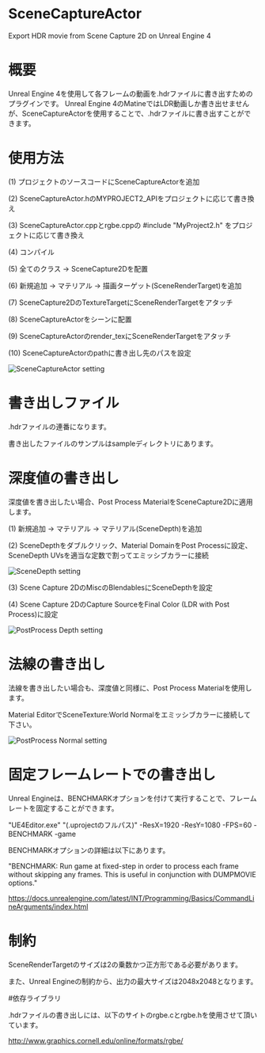 # SceneCaptureActor
Export HDR movie from Scene Capture 2D on Unreal Engine 4

# 概要

Unreal Engine 4を使用して各フレームの動画を.hdrファイルに書き出すためのプラグインです。
Unreal Engine 4のMatineではLDR動画しか書き出せませんが、SceneCaptureActorを使用することで、.hdrファイルに書き出すことができます。

# 使用方法

(1) プロジェクトのソースコードにSceneCaptureActorを追加

(2) SceneCaptureActor.hのMYPROJECT2_APIをプロジェクトに応じて書き換え

(3) SceneCaptureActor.cppとrgbe.cppの
    #include "MyProject2.h"
    をプロジェクトに応じて書き換え

(4) コンパイル



(5) 全てのクラス -> SceneCapture2Dを配置

(6) 新規追加 -> マテリアル -> 描画ターゲット(SceneRenderTarget)を追加

(7) SceneCapture2DのTextureTargetにSceneRenderTargetをアタッチ



(8) SceneCaptureActorをシーンに配置

(9) SceneCaptureActorのrender_texにSceneRenderTargetをアタッチ

(10) SceneCaptureActorのpathに書き出し先のパスを設定

![SceneCaptureActor setting](https://github.com/abars/SceneCaptureActor/blob/master/setting/SceneCaptureActorSetting.png)

# 書き出しファイル

.hdrファイルの連番になります。

書き出したファイルのサンプルはsampleディレクトリにあります。

# 深度値の書き出し

深度値を書き出したい場合、Post Process MaterialをSceneCapture2Dに適用します。

(1) 新規追加 -> マテリアル -> マテリアル(SceneDepth)を追加

(2) SceneDepthをダブルクリック、Material DomainをPost Processに設定、SceneDepth UVsを適当な定数で割ってエミッシブカラーに接続

![SceneDepth setting](https://github.com/abars/SceneCaptureActor/blob/master/setting/SceneDepthMaterial.png)

(3) Scene Capture 2DのMiscのBlendablesにSceneDepthを設定

(4) Scene Capture 2DのCapture SourceをFinal Color (LDR with Post Process)に設定

![PostProcess Depth setting](https://github.com/abars/SceneCaptureActor/blob/master/setting/SetDepthPostEffect.png)

# 法線の書き出し

法線を書き出したい場合も、深度値と同様に、Post Process Materialを使用します。

Material EditorでSceneTexture:World Normalをエミッシブカラーに接続して下さい。

![PostProcess Normal setting](https://github.com/abars/SceneCaptureActor/blob/master/setting/SetNormalPostEffect.png)

# 固定フレームレートでの書き出し

Unreal Engineは、BENCHMARKオプションを付けて実行することで、フレームレートを固定することができます。

"UE4Editor.exe" "(.uprojectのフルパス)" -ResX=1920 -ResY=1080 -FPS=60 -BENCHMARK -game

BENCHMARKオプションの詳細は以下にあります。

"BENCHMARK: Run game at fixed-step in order to process each frame without skipping any frames. This is useful in conjunction with DUMPMOVIE options."

https://docs.unrealengine.com/latest/INT/Programming/Basics/CommandLineArguments/index.html

# 制約

SceneRenderTargetのサイズは2の乗数かつ正方形である必要があります。

また、Unreal Engineの制約から、出力の最大サイズは2048x2048となります。

#依存ライブラリ

.hdrファイルの書き出しには、以下のサイトのrgbe.cとrgbe.hを使用させて頂いています。

http://www.graphics.cornell.edu/online/formats/rgbe/
